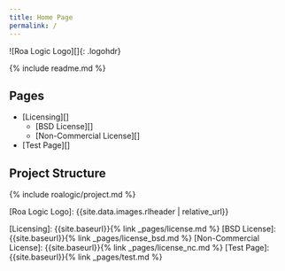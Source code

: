 ```yaml
---
title: Home Page
permalink: /
---
```


![Roa Logic Logo][]{: .logohdr}

{% include readme.md %}

## Pages

- [Licensing][]
  - [BSD License][]
  - [Non-Commercial License][]
- [Test Page][]

## Project Structure

{% include roalogic/project.md %}

[Roa Logic Logo]:         {{site.data.images.rlheader | relative_url}}

[Licensing]:              {{site.baseurl}}{% link _pages/license.md %}
[BSD License]:            {{site.baseurl}}{% link _pages/license_bsd.md %}
[Non-Commercial License]: {{site.baseurl}}{% link _pages/license_nc.md %}
[Test Page]:              {{site.baseurl}}{% link _pages/test.md %}
